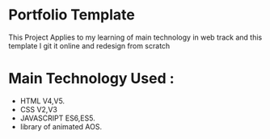 # Portfolio Template

This Project Applies to my learning of main technology in web track
and this template I git it online and redesign from scratch

# Main Technology Used :

- HTML V4,V5.
- CSS V2,V3
- JAVASCRIPT ES6,ES5.
- library of animated AOS.
